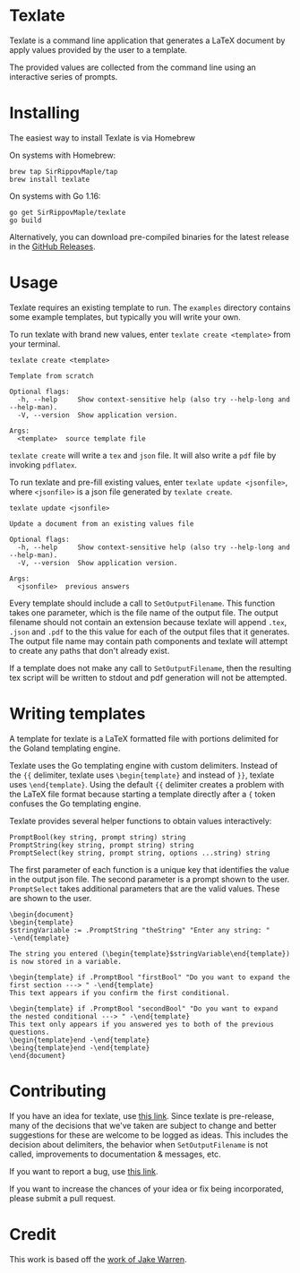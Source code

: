 
# Texlate

Texlate is a command line application that generates a LaTeX document
by apply values provided by the user to a template.

The provided values are collected from the command line using an interactive
series of prompts.

# Installing

The easiest way to install Texlate is via Homebrew

On systems with Homebrew:

```
brew tap SirRippovMaple/tap
brew install texlate
```

On systems with Go 1.16:

```
go get SirRippovMaple/texlate
go build
```

Alternatively, you can download pre-compiled binaries for the latest release in the 
[GitHub Releases](https://github.com/SirRippovMaple/texlate/releases).

# Usage

Texlate requires an existing template to run. The `examples` directory contains some example templates, but typically
you will write your own.

To run texlate with brand new values, enter `texlate create <template>` from your terminal.

```text
texlate create <template>

Template from scratch

Optional flags:
  -h, --help     Show context-sensitive help (also try --help-long and --help-man).
  -V, --version  Show application version.

Args:
  <template>  source template file
```

`texlate create` will write a `tex` and `json` file. It will also write a `pdf` file by invoking `pdflatex`.

To run texlate and pre-fill existing values, enter `texlate update <jsonfile>`, where `<jsonfile>` is a json file
generated by `texlate create`.

```text
texlate update <jsonfile>

Update a document from an existing values file

Optional flags:
  -h, --help     Show context-sensitive help (also try --help-long and --help-man).
  -V, --version  Show application version.

Args:
  <jsonfile>  previous answers
```

Every template should include a call to `SetOutputFilename`. This function takes one parameter, which is the file name
of the output file. The output filename should not contain an extension because texlate will append `.tex`, `.json` and
`.pdf` to the this value for each of the output files that it generates. The output file name may contain path
components and texlate will attempt to create any paths that don't already exist.

If a template does not make any call to `SetOutputFilename`, then the resulting tex script will be written to stdout
and pdf generation will not be attempted.

# Writing templates

A template for texlate is a LaTeX formatted file with portions delimited for the Goland templating engine.

Texlate uses the Go templating engine with custom delimiters. Instead of the `{{` delimiter, texlate uses 
`\begin{template}` and instead of `}}`, texlate uses `\end{template}`. Using the default `{{` delimiter creates a 
problem with the LaTeX file format because starting a template directly after a `{` token confuses the Go templating
engine.

Texlate provides several helper functions to obtain values interactively:

```gotemplate
PromptBool(key string, prompt string) string
PromptString(key string, prompt string) string
PromptSelect(key string, prompt string, options ...string) string
```

The first parameter of each function is a unique key that identifies the value in the output json file. The second 
parameter is a prompt shown to the user. `PromptSelect` takes additional parameters that are the valid values. These
are shown to the user.

```gotemplate
\begin{document}
\begin{template}
$stringVariable := .PromptString "theString" "Enter any string: " 
-\end{template}

The string you entered (\begin{template}$stringVariable\end{template}) is now stored in a variable.

\begin{template} if .PromptBool "firstBool" "Do you want to expand the first section ---> " -\end{template}
This text appears if you confirm the first conditional.

\begin{template} if .PromptBool "secondBool" "Do you want to expand the nested conditional ---> " -\end{template}
This text only appears if you answered yes to both of the previous questions.
\begin{template}end -\end{template}
\being{template}end -\end{template}
\end{document}
```

# Contributing

If you have an idea for texlate, use [this link](https://github.com/SirRippovMaple/texlate/issues/new?labels=enhancement).
Since texlate is pre-release, many of the decisions that we've taken are subject to change and better suggestions
for these are welcome to be logged as ideas. This includes the decision about delimiters, the behavior when
`SetOutputFilename` is not called, improvements to documentation & messages, etc.

If you want to report a bug, use [this link](https://github.com/SirRippovMaple/texlate/issues/new?labels=bug).

If you want to increase the chances of your idea or fix being incorporated, please submit a pull request.

# Credit

This work is based off the [work of Jake Warren](https://github.com/jakewarren/tmplwizard).